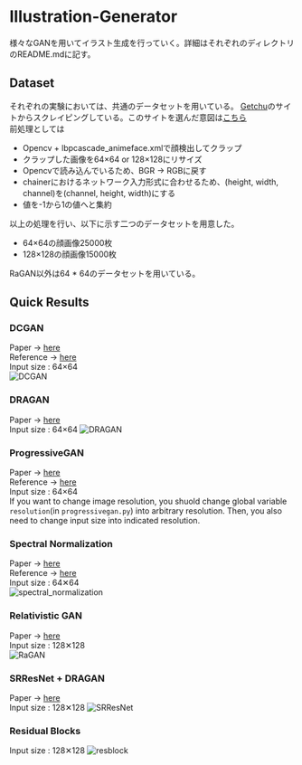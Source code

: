 # Illustration-Generator

様々なGANを用いてイラスト生成を行っていく。詳細はそれぞれのディレクトリのREADME.mdに記す。

## Dataset
それぞれの実験においては、共通のデータセットを用いている。
[Getchu](http://www.getchu.com/)のサイトからスクレイピングしている。このサイトを選んだ意図は[こちら](https://medium.com/@crosssceneofwindff/gan%E3%82%92%E7%94%A8%E3%81%84%E3%81%9F%E3%82%A4%E3%83%A9%E3%82%B9%E3%83%88%E7%94%9F%E6%88%90%E3%81%AE%E3%83%87%E3%83%BC%E3%82%BF%E3%82%BB%E3%83%83%E3%83%88-f2a9171e7ec5)  
前処理としては
- Opencv + lbpcascade_animeface.xmlで顔検出してクラップ
- クラップした画像を64×64 or 128×128にリサイズ
- Opencvで読み込んでいるため、BGR -> RGBに戻す
- chainerにおけるネットワーク入力形式に合わせるため、(height, width, channel)を(channel, height, width)にする
- 値を-1から1の値へと集約

以上の処理を行い、以下に示す二つのデータセットを用意した。
- 64×64の顔画像25000枚
- 128×128の顔画像15000枚

RaGAN以外は64 * 64のデータセットを用いている。  

## Quick Results
### DCGAN  
Paper -> [here](https://arxiv.org/abs/1511.06434 "here")  
Reference -> [here](https://github.com/mattya/chainer-DCGAN/blob/master/DCGAN.py "here")  
Input size : 64×64  
![DCGAN](./DCGAN/result.png)

### DRAGAN  
Paper -> [here](https://arxiv.org/abs/1705.07215 "here")  
Input size : 64×64
![DRAGAN](./DRAGAN/result.png)

### ProgressiveGAN  
Paper -> [here](https://arxiv.org/abs/1710.10196 "here")  
Reference -> [here](https://github.com/pfnet-research/chainer-gan-lib/blob/master/progressive "here")  
Input size : 64×64  
If you want to change image resolution, you shuold change global variable `resolution`(in `progressivegan.py`) into arbitrary resolution. Then, you also need to change input size into indicated resolution.

### Spectral Normalization
Paper -> [here](https://openreview.net/pdf?id=B1QRgziT- "here")  
Reference -> [here](https://github.com/pfnet-research/chainer-gan-lib "here")  
Input size : 64✕64  
![spectral_normalization](./spectral_normalization/result.png)

### Relativistic GAN
Paper -> [here](https://arxiv.org/pdf/1807.00734.pdf "here")  
Input size : 128✕128  
![RaGAN](./RaGAN/result.png)

### SRResNet + DRAGAN
Paper -> [here](https://arxiv.org/pdf/1708.05509.pdf)  
Input size : 128✕128
![SRResNet](./srresnet/summary_a.png)

### Residual Blocks
Input size : 128✕128
![resblock](./resblock/summarize.png)
